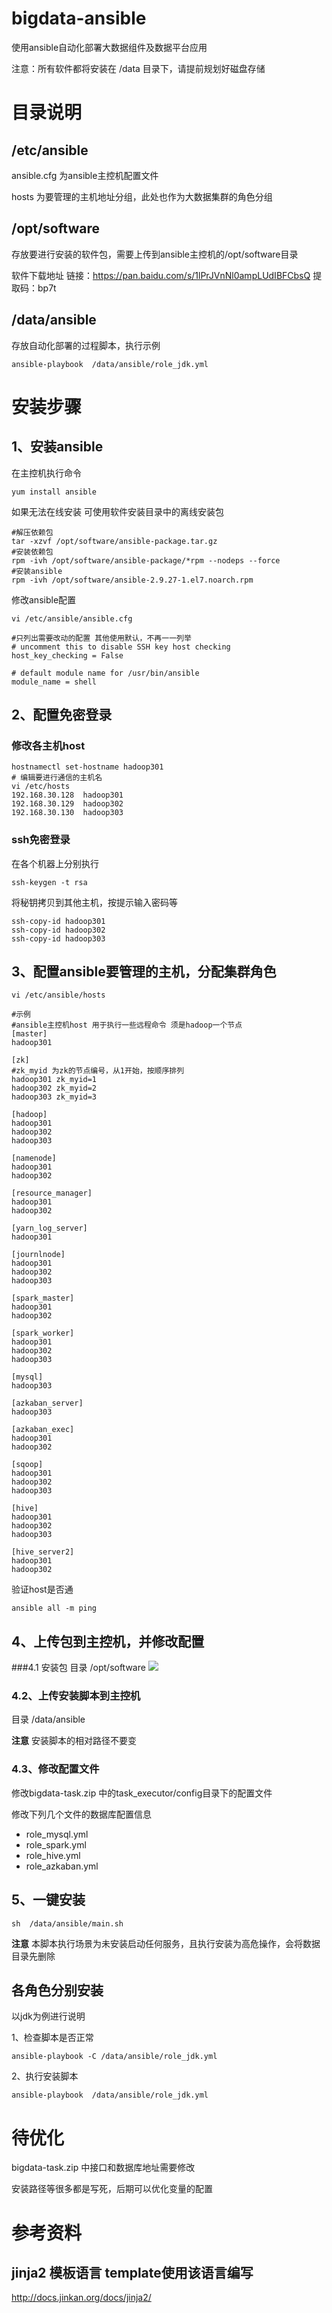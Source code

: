 # bigdata-ansible
使用ansible自动化部署大数据组件及数据平台应用

注意：所有软件都将安装在 /data 目录下，请提前规划好磁盘存储
# 目录说明
## /etc/ansible 
ansible.cfg 为ansible主控机配置文件

hosts 为要管理的主机地址分组，此处也作为大数据集群的角色分组

## /opt/software
存放要进行安装的软件包，需要上传到ansible主控机的/opt/software目录

软件下载地址
链接：https://pan.baidu.com/s/1lPrJVnNl0ampLUdIBFCbsQ
提取码：bp7t

## /data/ansible
存放自动化部署的过程脚本，执行示例
````
ansible-playbook  /data/ansible/role_jdk.yml
````

# 安装步骤

## 1、安装ansible

在主控机执行命令
````
yum install ansible
````
如果无法在线安装 可使用软件安装目录中的离线安装包

````
#解压依赖包
tar -xzvf /opt/software/ansible-package.tar.gz
#安装依赖包
rpm -ivh /opt/software/ansible-package/*rpm --nodeps --force
#安装ansible
rpm -ivh /opt/software/ansible-2.9.27-1.el7.noarch.rpm
````
修改ansible配置
````
vi /etc/ansible/ansible.cfg
````
````
#只列出需要改动的配置 其他使用默认，不再一一列举
# uncomment this to disable SSH key host checking
host_key_checking = False

# default module name for /usr/bin/ansible
module_name = shell
````

## 2、配置免密登录

### 修改各主机host
````
hostnamectl set-hostname hadoop301
# 编辑要进行通信的主机名
vi /etc/hosts
192.168.30.128  hadoop301
192.168.30.129  hadoop302
192.168.30.130  hadoop303
````

### ssh免密登录

在各个机器上分别执行
````
ssh-keygen -t rsa
````
将秘钥拷贝到其他主机，按提示输入密码等
````
ssh-copy-id hadoop301
ssh-copy-id hadoop302
ssh-copy-id hadoop303
````

## 3、配置ansible要管理的主机，分配集群角色
````
vi /etc/ansible/hosts
````
````
#示例
#ansible主控机host 用于执行一些远程命令 须是hadoop一个节点
[master]
hadoop301

[zk]
#zk_myid 为zk的节点编号，从1开始，按顺序排列
hadoop301 zk_myid=1
hadoop302 zk_myid=2
hadoop303 zk_myid=3

[hadoop]
hadoop301
hadoop302
hadoop303

[namenode]
hadoop301
hadoop302

[resource_manager]
hadoop301
hadoop302

[yarn_log_server]
hadoop301

[journlnode]
hadoop301
hadoop302
hadoop303

[spark_master]
hadoop301
hadoop302

[spark_worker]
hadoop301
hadoop302
hadoop303

[mysql]
hadoop303 

[azkaban_server]
hadoop303

[azkaban_exec]
hadoop301
hadoop302

[sqoop]
hadoop301
hadoop302
hadoop303

[hive]
hadoop301
hadoop302
hadoop303

[hive_server2]
hadoop301
hadoop302

````
验证host是否通
````
ansible all -m ping
````

## 4、上传包到主控机，并修改配置
###4.1 安装包
目录 /opt/software
![](opt/software/img.png)
### 4.2、上传安装脚本到主控机
目录 /data/ansible

**注意** 安装脚本的相对路径不要变
### 4.3、修改配置文件
修改bigdata-task.zip 中的task_executor/config目录下的配置文件

修改下列几个文件的数据库配置信息

- role_mysql.yml
- role_spark.yml
- role_hive.yml
- role_azkaban.yml
## 5、一键安装
````
sh  /data/ansible/main.sh
````
**注意** 本脚本执行场景为未安装启动任何服务，且执行安装为高危操作，会将数据目录先删除
## 各角色分别安装
以jdk为例进行说明 

1、检查脚本是否正常
````
ansible-playbook -C /data/ansible/role_jdk.yml
````
2、执行安装脚本
````
ansible-playbook  /data/ansible/role_jdk.yml
````


# 待优化

bigdata-task.zip 中接口和数据库地址需要修改

安装路径等很多都是写死，后期可以优化变量的配置

# 参考资料
## jinja2 模板语言 template使用该语言编写
http://docs.jinkan.org/docs/jinja2/
